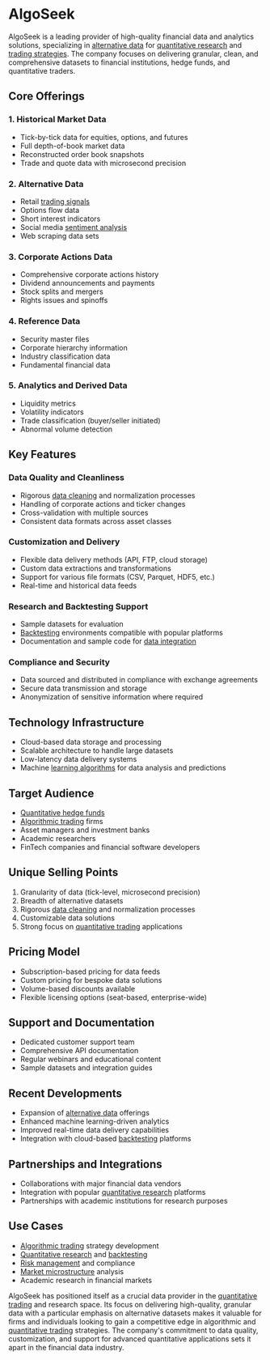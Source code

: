 # AlgoSeek

AlgoSeek is a leading provider of high-quality financial data and analytics solutions, specializing in [alternative data](../a/alternative_data.md) for [quantitative research](../q/quantitative_research.md) and [trading strategies](../t/trading_strategies.md). The company focuses on delivering granular, clean, and comprehensive datasets to financial institutions, hedge funds, and quantitative traders.

## Core Offerings

### 1. Historical Market Data

- Tick-by-tick data for equities, options, and futures
- Full depth-of-book market data
- Reconstructed order book snapshots
- Trade and quote data with microsecond precision

### 2. Alternative Data

- Retail [trading signals](../t/trading_signals.md)
- Options flow data
- Short interest indicators
- Social media [sentiment analysis](../s/sentiment_analysis.md)
- Web scraping data sets

### 3. Corporate Actions Data

- Comprehensive corporate actions history
- Dividend announcements and payments
- Stock splits and mergers
- Rights issues and spinoffs

### 4. Reference Data

- Security master files
- Corporate hierarchy information
- Industry classification data
- Fundamental financial data

### 5. Analytics and Derived Data

- Liquidity metrics
- Volatility indicators
- Trade classification (buyer/seller initiated)
- Abnormal volume detection

## Key Features

### Data Quality and Cleanliness

- Rigorous [data cleaning](../d/data_cleaning.md) and normalization processes
- Handling of corporate actions and ticker changes
- Cross-validation with multiple sources
- Consistent data formats across asset classes

### Customization and Delivery

- Flexible data delivery methods (API, FTP, cloud storage)
- Custom data extractions and transformations
- Support for various file formats (CSV, Parquet, HDF5, etc.)
- Real-time and historical data feeds

### Research and Backtesting Support

- Sample datasets for evaluation
- [Backtesting](../b/backtesting.md) environments compatible with popular platforms
- Documentation and sample code for [data integration](../d/data_integration.md)

### Compliance and Security

- Data sourced and distributed in compliance with exchange agreements
- Secure data transmission and storage
- Anonymization of sensitive information where required

## Technology Infrastructure

- Cloud-based data storage and processing
- Scalable architecture to handle large datasets
- Low-latency data delivery systems
- Machine [learning algorithms](../l/learning_algorithms_in_trading.md) for data analysis and predictions

## Target Audience

- [Quantitative hedge funds](../q/quantitative_hedge_funds.md)
- [Algorithmic trading](../a/algorithmic_trading.md) firms
- Asset managers and investment banks
- Academic researchers
- FinTech companies and financial software developers

## Unique Selling Points

1. Granularity of data (tick-level, microsecond precision)
2. Breadth of alternative datasets
3. Rigorous [data cleaning](../d/data_cleaning.md) and normalization processes
4. Customizable data solutions
5. Strong focus on [quantitative trading](../q/quantitative_trading.md) applications

## Pricing Model

- Subscription-based pricing for data feeds
- Custom pricing for bespoke data solutions
- Volume-based discounts available
- Flexible licensing options (seat-based, enterprise-wide)

## Support and Documentation

- Dedicated customer support team
- Comprehensive API documentation
- Regular webinars and educational content
- Sample datasets and integration guides

## Recent Developments

- Expansion of [alternative data](../a/alternative_data.md) offerings
- Enhanced machine learning-driven analytics
- Improved real-time data delivery capabilities
- Integration with cloud-based [backtesting](../b/backtesting.md) platforms

## Partnerships and Integrations

- Collaborations with major financial data vendors
- Integration with popular [quantitative research](../q/quantitative_research.md) platforms
- Partnerships with academic institutions for research purposes

## Use Cases

- [Algorithmic trading](../a/algorithmic_trading.md) strategy development
- [Quantitative research](../q/quantitative_research.md) and [backtesting](../b/backtesting.md)
- [Risk management](../r/risk_management.md) and compliance
- [Market microstructure](../m/market_microstructure.md) analysis
- Academic research in financial markets

AlgoSeek has positioned itself as a crucial data provider in the [quantitative trading](../q/quantitative_trading.md) and research space. Its focus on delivering high-quality, granular data with a particular emphasis on alternative datasets makes it valuable for firms and individuals looking to gain a competitive edge in algorithmic and [quantitative trading](../q/quantitative_trading.md) strategies. The company's commitment to data quality, customization, and support for advanced quantitative applications sets it apart in the financial data industry.